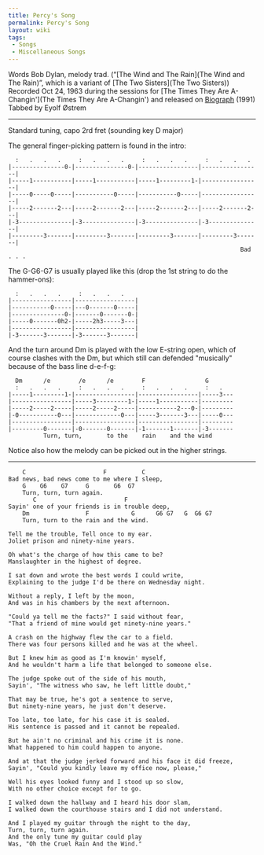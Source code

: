 ```yaml
---
title: Percy's Song
permalink: Percy's Song
layout: wiki
tags:
 - Songs
 - Miscellaneous Songs
---
```


Words Bob Dylan, melody trad. (“[The Wind and The
Rain](The Wind and The Rain)”, which is a variant of [The Two
Sisters](The Two Sisters))  
Recorded Oct 24, 1963 during the sessions for [The Times They Are
A-Changin'](The Times They Are A-Changin') and released on
[Biograph](Biograph) (1991)  
Tabbed by Eyolf Østrem

* * * * *

Standard tuning, capo 2rd fret (sounding key D major)

The general finger-picking pattern is found in the intro:

      :   .   .   .     :   .   .   .     :   .   .   .     :   .   .   .
    |---------------0-|---------------0-|-----------------|-----------------|
    |-----1-----------|-----1-----------|-----1---------1-|-----------------|
    |-----0-----0-----|-----------0-----|-----------0-----|-----------------|
    |-----2-------2---|-----2-------2---|-----2-------2---|-----2-------2---|
    |-3---------------|-3---------------|-3---------------|-3---------------|
    |---------3-------|---------3-------|---------3-------|---------3-------|
                                                                      Bad . . .

The G-G6-G7 is usually played like this (drop the 1st string to do the
hammer-ons):

      :   .   .   .     :   .   .   .
    |-----------------|-----------------|
    |-----------0-----|---0-------0-----|
    |---------------0-|-------0-------0-|
    |-----0-------0h2-|-----2h3-----3---|
    |-----------------|-----------------|
    |-3-------3-------|-3-------3-------|

And the turn around Dm is played with the low E-string open, which of
course clashes with the Dm, but which still can defended "musically"
because of the bass line d-e-f-g:

      Dm      /e        /e      /e        F                 G
      :   .   .   .     :   .   .   .     :   .   .   .     :   .
    |-----1---------1-|-----------------|-----------------|-----3---
    |-----------------|-----3---------1-|-----1-----------|---------
    |-----2-----2-----|-----2-----2-----|-----------2---0-|---------
    |-0-----------0---|-------------0---|-----3-------3---|-----0---
    |-----------------|-----------------|-----------------|---------
    |---------0-------|-0-------0-------|-1-------1-------|-3-------
              Turn, turn,       to the    rain    and the wind

Notice also how the melody can be picked out in the higher strings.

* * * * *

        C                      F          C
    Bad news, bad news come to me where I sleep,
        G    G6    G7     G       G6  G7
        Turn, turn, turn again.
           C                         F
    Sayin' one of your friends is in trouble deep,
        Dm                F            G      G6 G7   G  G6 G7
        Turn, turn to the rain and the wind.

    Tell me the trouble, Tell once to my ear.
    Joliet prison and ninety-nine years.

    Oh what's the charge of how this came to be?
    Manslaughter in the highest of degree.

    I sat down and wrote the best words I could write,
    Explaining to the judge I'd be there on Wednesday night.

    Without a reply, I left by the moon,
    And was in his chambers by the next afternoon.

    "Could ya tell me the facts?" I said without fear,
    "That a friend of mine would get ninety-nine years."

    A crash on the highway flew the car to a field.
    There was four persons killed and he was at the wheel.

    But I knew him as good as I'm knowin' myself,
    And he wouldn't harm a life that belonged to someone else.

    The judge spoke out of the side of his mouth,
    Sayin', "The witness who saw, he left little doubt,"

    That may be true, he's got a sentence to serve,
    But ninety-nine years, he just don't deserve.

    Too late, too late, for his case it is sealed.
    His sentence is passed and it cannot be repealed.

    But he ain't no criminal and his crime it is none.
    What happened to him could happen to anyone.

    And at that the judge jerked forward and his face it did freeze,
    Sayin', "Could you kindly leave my office now, please,"

    Well his eyes looked funny and I stood up so slow,
    With no other choice except for to go.

    I walked down the hallway and I heard his door slam,
    I walked down the courthouse stairs and I did not understand.

    And I played my guitar through the night to the day,
    Turn, turn, turn again.
    And the only tune my guitar could play
    Was, "Oh the Cruel Rain And the Wind."
